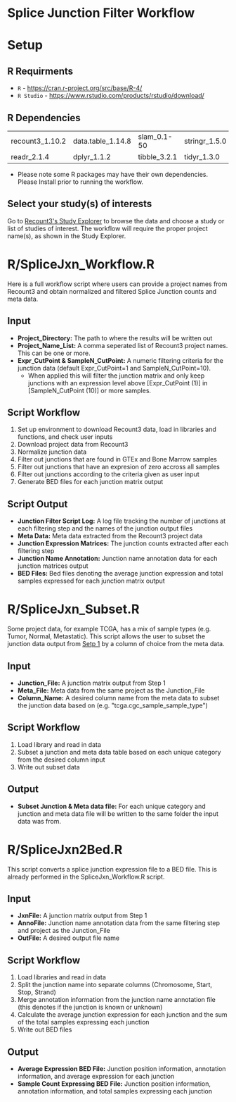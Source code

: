 # Splice Junction Filter Workflow



# Setup

## R Requirments

* `R` - https://cran.r-project.org/src/base/R-4/
* `R Studio` - https://www.rstudio.com/products/rstudio/download/

## R Dependencies

|  |  |  |  |
| --- | --- | --- | --- |
| recount3_1.10.2 | data.table_1.14.8 | slam_0.1-50 | stringr_1.5.0 |
| readr_2.1.4 | dplyr_1.1.2 | tibble_3.2.1 | tidyr_1.3.0 |

* Please note some R packages may have their own dependencies. Please Install prior to running the workflow.

## Select your study(s) of interests

Go to [Recount3's Study Explorer](https://jhubiostatistics.shinyapps.io/recount3-study-explorer/) to browse the data and choose a study or list of studies of interest. The workflow will require the proper project name(s), as shown in the Study Explorer.

# R/SpliceJxn_Workflow.R

Here is a full workflow script where users can provide a project names from Recount3 and obtain normalized and filtered Splice Junction counts and meta data.

## Input

* **Project_Directory:** The path to where the results will be written out
* **Project_Name_List:** A comma seperated list of Recount3 project names. This can be one or more.
* **Expr_CutPoint & SampleN_CutPoint:** A numeric filtering criteria for the junction data (default Expr_CutPoint=1 and SampleN_CutPoint=10).
  * When applied this will filter the junction matrix and only keep junctions with an expression level above [Expr_CutPoint (1)] in [SampleN_CutPoint (10)] or more samples.
 
## Script Workflow

1. Set up environment to download Recount3 data, load in libraries and functions, and check user inputs
2. Download project data from Recount3
3. Normalize junction data
4. Filter out junctions that are found in GTEx and Bone Marrow samples
5. Filter out junctions that have an expresion of zero accross all samples
6. Filter out junctions according to the criteria given as user input
7. Generate BED files for each junction matrix output

## Script Output

* **Junction Filter Script Log:** A log file tracking the number of junctions at each filtering step and the names of the junction output files
* **Meta Data:** Meta data extracted from the Recount3 project data
* **Junction Expression Matrices:** The junction counts extracted after each filtering step
* **Junction Name Annotation:** Junction name annotation data for each junction matrices output
* **BED Files:** Bed files denoting the average junction expression and total samples expressed for each junction matrix output

# R/SpliceJxn_Subset.R

Some project data, for example TCGA, has a mix of sample types (e.g. Tumor, Normal, Metastatic). This script allows the user to subset the junction data output from [Setp 1]() by a column of choice from the meta data. 

## Input

* **Junction_File:** A junction matrix output from Step 1
* **Meta_File:** Meta data from the same project as the Junction_File
* **Column_Name:** A desired column name from the meta data to subset the junction data based on (e.g. "tcga.cgc_sample_sample_type")

## Script Workflow

1. Load library and read in data
2. Subset a junction and meta data table based on each unique category from the desired column input
3. Write out subset data

## Output

* **Subset Junction & Meta data file:** For each unique category and junction and meta data file will be written to the same folder the input data was from.

# R/SpliceJxn2Bed.R

This script converts a splice junction expression file to a BED file. This is already performed in the SpliceJxn_Workflow.R script.

## Input

* **JxnFile:** A junction matrix output from Step 1
* **AnnoFile:** Junction name annotation data from the same filtering step and project as the Junction_File
* **OutFile:** A desired output file name

## Script Workflow

1. Load libraries and read in data
2. Split the junction name into separate columns (Chromosome, Start, Stop, Strand)
3. Merge annotation information from the junction name annotation file (this denotes if the junction is known or unknown)
4. Calculate the average junction expression for each junction and the sum of the total samples expressing each junction
5. Write out BED files

## Output

* **Average Expression BED File:** Junction position information, annotation information, and average expression for each junction
* **Sample Count Expressing BED File:** Junction position information, annotation information, and total samples expressing each junction



